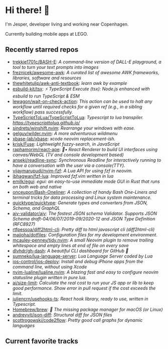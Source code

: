 <h1>Hi there! 👋</h1>

<p>I'm Jesper, developer living and working near Copenhagen.</p>

<p>Currently building mobile apps at LEGO.</p>

<h2>Recently starred repos</h2>

<!-- stars_begin -->

- [trekkie1701c/BASH-E](https://github.com/trekkie1701c/BASH-E): <em>A command-line version of DALL-E playground, a tool to turn your text prompts into images</em>
- [freznicek/awesome-awk](https://github.com/freznicek/awesome-awk): <em>A curated list of awesome AWK frameworks, libraries, software and resources</em>
- [thewhitetulip/awk-anti-textbook](https://github.com/thewhitetulip/awk-anti-textbook): <em>learn awk by example</em>
- [esbuild-kit/tsx](https://github.com/esbuild-kit/tsx): <em>⚡️ TypeScript Execute (tsx): Node.js enhanced with esbuild to run TypeScript & ESM</em>
- [lewagon/wait-on-check-action](https://github.com/lewagon/wait-on-check-action): <em>This action can be used to halt any workflow until required checks for a given ref (e.g., in a sibling workflow) pass successfully. </em>
- [TypeScriptToLua/TypeScriptToLua](https://github.com/TypeScriptToLua/TypeScriptToLua): <em>Typescript to lua transpiler. https://typescripttolua.github.io/</em>
- [sindrets/winshift.nvim](https://github.com/sindrets/winshift.nvim): <em>Rearrange your windows with ease.</em>
- [gelguy/wilder.nvim](https://github.com/gelguy/wilder.nvim): <em>A more adventurous wildmenu</em>
- [xbase-lab/xbase](https://github.com/xbase-lab/xbase): <em>xcode neovim replacement-ish. </em>
- [krisk/Fuse](https://github.com/krisk/Fuse): <em>Lightweight fuzzy-search, in JavaScript</em>
- [raphamorim/react-ape](https://github.com/raphamorim/react-ape): <em>🦍• React Renderer to build UI interfaces using canvas/WebGL (TV and console development based)</em>
- [anseki/readline-sync](https://github.com/anseki/readline-sync): <em>Synchronous Readline for interactively running to have a conversation with the user via a console(TTY).</em>
- [vijaymarupudi/nvim-fzf](https://github.com/vijaymarupudi/nvim-fzf): <em>A Lua API for using fzf in neovim.</em>
- [ibhagwan/fzf-lua](https://github.com/ibhagwan/fzf-lua): <em>Improved fzf.vim written in lua</em>
- [emilk/egui](https://github.com/emilk/egui): <em>egui: an easy-to-use immediate mode GUI in Rust that runs on both web and native</em>
- [onceupon/Bash-Oneliner](https://github.com/onceupon/Bash-Oneliner): <em>A collection of handy Bash One-Liners and terminal tricks for data processing and Linux system maintenance.</em>
- [quicktype/quicktype](https://github.com/quicktype/quicktype): <em>Generate types and converters from JSON, Schema, and GraphQL</em>
- [ajv-validator/ajv](https://github.com/ajv-validator/ajv): <em>The fastest JSON schema Validator. Supports JSON Schema draft-04/06/07/2019-09/2020-12 and JSON Type Definition (RFC8927)</em>
- [rtfpessoa/diff2html-cli](https://github.com/rtfpessoa/diff2html-cli): <em>Pretty diff to html javascript cli (diff2html-cli)</em>
- [majjoha/dotfiles](https://github.com/majjoha/dotfiles): <em>Configuration files for my development environment.</em>
- [mcauley-penney/tidy.nvim](https://github.com/mcauley-penney/tidy.nvim): <em>A small Neovim plugin to remove trailing whitespace and empty lines at end of file on every save</em>
- [dlvhdr/gh-dash](https://github.com/dlvhdr/gh-dash): <em>A beautiful CLI dashboard for GitHub 🚀 </em>
- [sumneko/lua-language-server](https://github.com/sumneko/lua-language-server): <em>Lua Language Server coded by Lua</em>
- [ios-control/ios-deploy](https://github.com/ios-control/ios-deploy): <em>Install and debug iPhone apps from the command line, without using Xcode</em>
- [nvim-lualine/lualine.nvim](https://github.com/nvim-lualine/lualine.nvim): <em>A blazing fast and easy to configure neovim statusline plugin written in pure lua.</em>
- [ai/size-limit](https://github.com/ai/size-limit): <em>Calculate the real cost to run your JS app or lib to keep good performance. Show error in pull request if the cost exceeds the limit.</em>
- [juliencrn/usehooks-ts](https://github.com/juliencrn/usehooks-ts): <em>React hook library, ready to use, written in Typescript.</em>
- [Homebrew/brew](https://github.com/Homebrew/brew): <em>🍺 The missing package manager for macOS (or Linux)</em>
- [andreyvit/json-diff](https://github.com/andreyvit/json-diff): <em>Structural diff for JSON files</em>
- [scottrogowski/code2flow](https://github.com/scottrogowski/code2flow): <em>Pretty good call graphs for dynamic languages</em>
<!-- stars_end -->

<h2>Current favorite tracks</h2>

<!-- music_begin -->
<!-- music_end -->
